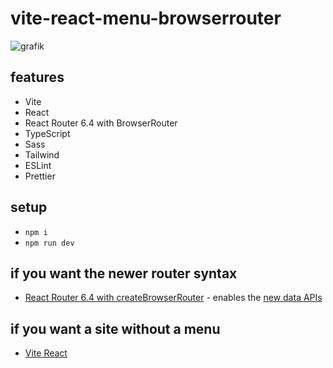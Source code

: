 # vite-react-menu-browserrouter

![grafik](https://github.com/edwardtanguay/vite-react-menu-browserrouter/assets/446574/4897eaaf-7f8d-4f5d-990c-f36fb040a002)

## features

- Vite
- React
- React Router 6.4 with BrowserRouter
- TypeScript
- Sass
- Tailwind
- ESLint
- Prettier

## setup

- `npm i`
- `npm run dev`

## if you want the newer router syntax

- [React Router 6.4 with createBrowserRouter](https://github.com/edwardtanguay/vite-react-menu-createbrowserrouter) - enables the [new data APIs](https://reactrouter.com/en/main/routers/picking-a-router)

## if you want a site without a menu

- [Vite React](https://github.com/edwardtanguay/vite-react)

